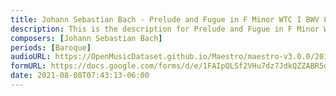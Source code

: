 ```yaml
---
title: Johann Sebastian Bach - Prelude and Fugue in F Minor WTC I BWV 857 (2)
description: This is the description for Prelude and Fugue in F Minor WTC I BWV 857 by Johann Sebastian Bach
composers: [Johann Sebastian Bach]
periods: [Baroque]
audioURL: https://OpenMusicDataset.github.io/Maestro/maestro-v3.0.0/2015/MIDI-Unprocessed_R1_D2-13-20_mid--AUDIO-from_mp3_18_R1_2015_wav--1.midi
formURL: https://docs.google.com/forms/d/e/1FAIpQLSf2VHu7dz7JdkQZZABR5dzNAeGWJqUrH0doOJGIbn9aI8MTRg/viewform
date: 2021-08-08T07:43:13-06:00
---
```

